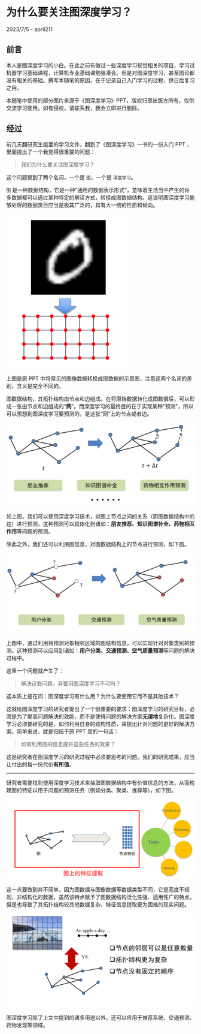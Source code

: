 # 为什么要关注图深度学习？

2023/7/5 - april211

## 前言

本人是图深度学习的小白。在此之前有做过一些深度学习视觉相关的项目，学习过机器学习基础课程，计算机专业基础课勉强凑合。但是对图深度学习，甚至图论都没有相关的基础。撰写本随笔的原因，在于记录自己入门学习的过程，供日后复习之用。

本随笔中使用的部分图片来源于《图深度学习》PPT，版权归原出版方所有，仅供交流学习使用。如有侵权，请联系我，我会立即进行删除。

## 经过

前几天翻研究生组里的学习文件，翻到了《图深度学习》一书的一份入门 PPT ，里面提出了一个我觉得很重要的问题：

> 我们为什么要关注图深度学习？

这个问题提到了两个名词，一个是 `图`，一个是 `深度学习`。

`图` 是一种数据结构，它是一种“通用的数据表示形式”，意味着生活当中产生的许多数据都可以通过某种特定的解读方式，转换成图数据结构。这说明图深度学习能够处理的数据类目应当是极其广泛的，具有大一统的性质和倾向。

![image_2_graph](../../images/image_2_graph.png)

上图是原 PPT 中将常见的图像数据转换成图数据的示意图，注意这两个名词的差别，含义是完全不同的。

图数据结构，其拓扑结构由节点和边组成。在将原始数据转化成图数据后，可以形成一张由节点和边组成的“**网**”。而深度学习的最终目的在于实现某种“预测”，所以可以预想到图深度学习要预测的，是这张“网”上的节点或者边。

![graph_edge_prediction](../../images/graph_edge_prediction.png)

如上图，我们可以使用深度学习技术，对图上节点之间的关系（即图数据结构中的边）进行预测。这种预测可以具体化到诸如：**朋友推荐、知识图谱补全、药物相互作用**等问题的预测。

除此之外，我们还可以利用图信息，对图数据结构上的节点进行预测，如下图。

![graph_edge_prediction](../../images/graph_vertex_prediction.png)

上图中，通过利用待预测对象相邻区域的图结构信息，可以实现针对对象类别的预测。这种预测可以应用到诸如：**用户分类、交通预测、空气质量预测**等问题的解决过程中。

这里一个问题就产生了：

> 解决这些问题，非要用图深度学习不可吗？

这本质上是在问：图深度学习有什么用？为什么要使用它而不是其他技术？

这就给图深度学习的研究者提出了一个很重要的要求：图深度学习的研究目标，必须是为了提高问题解决的效能，而不是使得问题的解决方案**无谓地**复杂化。图深度学习必须要研究的是，如何利用自身的结构性质，来提出针对问题的更好的解决方案。简单来说，就是归结于原 PPT 里的一句话：

> 如何利用图的信息提升这些任务的效果？

这是研究者在图深度学习的研究过程中必须要思考的问题。我们的研究成果，应当让付出的每一份代价**有所值**。

---

研究者需要找到使用深度学习技术来抽取图数据结构中有价值信息的方法，从而构建图的特征以用于问题的预测任务（例如分类、聚类、推荐等），如下图。

![graph_features](../../images/graph_features.png)

这一点要做到并不简单，因为图数据与图像数据等数据类型不同，它是高度不规则、非结构化的数据，虽然该特点赋予了图数据结构泛化性强、适用性广的特点，但是也导致了其拓扑结构较其他数据复杂、特征信息提取更为困难的现实问题。

![graph_structure_challenges](../../images/graph_structure_challenges.png)

图深度学习除了上文中提到的诸多用途以外，还可以应用于推荐系统、交通预测、药物发现等领域。

